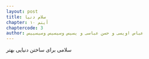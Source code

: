 ```yaml
---
layout: post
title: سلام دنیا
chapter: آیتم ۱۰
chaptercode: 3  
author: عباس اویسی و حسن عباسی و یسیس وسیسیس وسیسییس
---
```

سلامی برای ساختن دنیایی بهتر